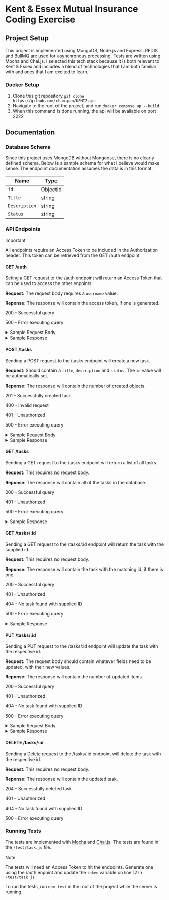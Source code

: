 # Kent & Essex Mutual Insurance Coding Exercise
## Project Setup
This project is implemented using MongoDB, Node.js and Express. REDIS and BullMQ are used for asynchronous processing. Tests are written using Mocha and Chai.js. I selected this tech stack because it is both relevant to Kent & Essex and includes a blend of technologies that I am both familiar with and ones that I am excited to learn. 

### Docker Setup
1. Clone this git repository `git clone https://github.com/chamipon/KEMI2.git`
2. Navigate to the root of the project, and run `docker compose up --build`
3. When this command is done running, the api will be available on port 2222

## Documentation
### Database Schema
Since this project uses MongoDB without Mongoose, there is no clearly defined schema. Below is a sample schema for what I believe would make sense. The endpoint documentation assumes the data is in this format.

| Name | Type |
| --- | --- |
| `id` | ObjectId |
| `Title` | string |
| `Description` | string |
| `Status` | string |
### API Endpoints

> [!IMPORTANT]
> All endpoints require an Access Token to be included in the Authorization header. This token can be retrieved from the GET /auth endpoint

#### GET /auth
Seting a GET request to the /auth endpoint will return an Access Token that can be used to access the other enpoints.

**Request:** The request body requires a `username` value.

**Reponse:** The response will contain the access token, if one is generated.

200 - Successful query

500 - Error executing query

<details>
<summary>Sample Request Body</summary>

```
{
    "username":"username",
}
```
</details>
<details>
<summary>Sample Response</summary>

```
   "eyJhbGciOiJIUzI1NiIsInR5cCI6IkpXVCJ9.eyJpYXQiOjE3NDA5NzA0MTQsImV4cCI6MTc0MDk3MjIxNH0.f9mELNjf8b63BdJCTE--Qwf2GvQHSREd7bC2eybYklI"
```
</details>

#### POST /tasks
Sending a POST request to the /tasks endpoint will create a new task. 

**Request:** Should contain a `title`, `description` and `status`. The `id` value will be automatically set.

**Reponse:** The response will contain the number of created objects.

201 - Successfully created task

400 - Invalid request

401 - Unauthorized

500 - Error executing query

<details>
<summary>Sample Request Body</summary>

```
{
    "title":"Task Title",
    "description": "Task Description",
    "status": "Pending"
}
```
</details>
<details>
<summary>Sample Response</summary>

```
   1
```
</details>

#### GET /tasks
Sending a GET request to the /tasks endpoint will return a list of all tasks.

**Request:** This requires no request body.

**Reponse:** The response will contain all of the tasks in the database.

200 - Successful query

401 - Unauthorized

500 - Error executing query

<details>
<summary>Sample Response</summary>

```
   [
    {
        "_id": 6,
        "title": "Title",
        "description": "Task Description",
        "status": "pending",
    },
    {
        "id": 7,
        "title": "Title",
        "description": null,
        "status": "pending",

    },
    {
        "id": 1,
        "title": "test",
        "description": "Task Description!",
        "status": "in progress",
    }
   ]   
```
</details>

#### GET /tasks/:id
Sending a GET request to the /tasks/:id endpoint will return the task with the supplied id.

**Request:** This requires no request body.

**Reponse:** The response will contain the task with the matching id, if there is one.

200 - Successful query

401 - Unauthorized

404 - No task found with supplied ID

500 - Error executing query

<details>
<summary>Sample Response</summary>
   
```
    {
        "_id": "67c124cd42777010fc3a9928",
        "title": "Title",
        "description": "Task Description",
        "status": "pending",
    }  
```
</details>

#### PUT /tasks/:id
Sending a PUT request to the /tasks/:id endpoint will update the task with the respective id.

**Request:** The request body should contain whatever fields need to be updated, with their new values.

**Reponse:** The response will contain the number of updated items.

200 - Successful query

401 - Unauthorized

404 - No task found with supplied ID

500 - Error executing query

<details>
<summary>Sample Request Body</summary>

```
{
    "title":"Updated Title",
}
```
</details>

<details>
<summary>Sample Response</summary>
   
   ```
    {
        "id": "67c124cd42777010fc3a9928",
        "title": "Updated Title",
        "description": "Task Description",
        "status": "pending",
    }  
   ```
</details>

#### DELETE /tasks/:id
Sending a Delete request to the /tasks/:id endpoint will delete the task with the respective id.

**Request:** This requires no request body.

**Reponse:** The response will contain the updated task.

204 - Successfully deleted task

401 - Unauthorized

404 - No task found with supplied ID

500 - Error executing query

### Running Tests
The tests are implemented with [Mocha](https://mochajs.org/) and [Chai.js](https://www.chaijs.com/). The tests are found in the `/test/task.js` file. 
> [!NOTE]
> The tests will need an Access Token to hit the endpoints. Generate one using the /auth enpoint and update the `token` variable on line 12 in `/test/task.js`

To run the tests, run `npm test` in the root of the project while the server is running.
